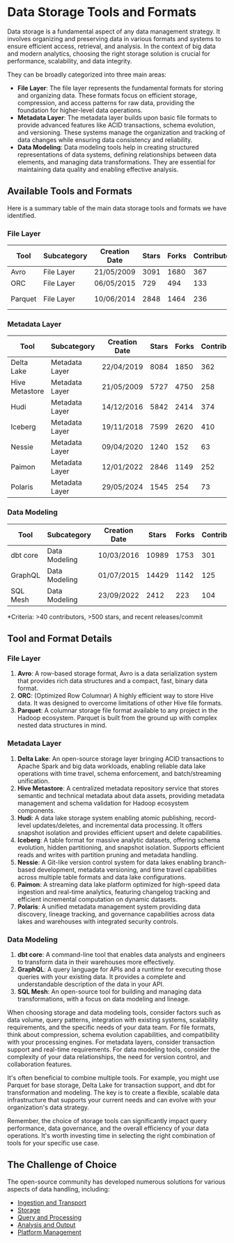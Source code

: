 # Data Storage Tools and Formats

Data storage is a fundamental aspect of any data management strategy. It involves organizing and preserving data in various formats and systems to ensure efficient access, retrieval, and analysis. In the context of big data and modern analytics, choosing the right storage solution is crucial for performance, scalability, and data integrity.

They can be broadly categorized into three main areas:
- **File Layer**: The file layer represents the fundamental formats for storing and organizing data. These formats focus on efficient storage, compression, and access patterns for raw data, providing the foundation for higher-level data operations.
- **Metadata Layer**: The metadata layer builds upon basic file formats to provide advanced features like ACID transactions, schema evolution, and versioning. These systems manage the organization and tracking of data changes while ensuring data consistency and reliability.
- **Data Modeling**: Data modeling tools help in creating structured representations of data systems, defining relationships between data elements, and managing data transformations. They are essential for maintaining data quality and enabling effective analysis.

## Available Tools and Formats

Here is a summary table of the main data storage tools and formats we have identified.

### File Layer

| Tool | Subcategory | Creation Date | Stars | Forks | Contributors | Last Release | Latest Commit | Meets Criteria* | Link |
|---|---|---|---|---|---|---|---|---|---|
| Avro | File Layer | 21/05/2009 | 3091 | 1680 | 367 | 05/08/2024 | 12/06/2025 | Yes | https://github.com/apache/avro |
| ORC | File Layer | 06/05/2015 | 729 | 494 | 133 | 07/05/2025 | 18/06/2025 | Yes | https://github.com/apache/orc |
| Parquet | File Layer | 10/06/2014 | 2848 | 1464 | 236 | 29/04/2025 | 18/06/2025 | Yes | https://github.com/apache/parquet-mr |

### Metadata Layer

| Tool | Subcategory | Creation Date | Stars | Forks | Contributors | Last Release | Latest Commit | Meets Criteria* | Link |
|---|---|---|---|---|---|---|---|---|---|
| Delta Lake | Metadata Layer | 22/04/2019 | 8084 | 1850 | 362 | 09/06/2025 | 18/06/2025 | Yes | https://github.com/delta-io/delta |
| Hive Metastore | Metadata Layer | 21/05/2009 | 5727 | 4750 | 258 | N/A | 18/06/2025 | Yes | https://github.com/apache/hive |
| Hudi | Metadata Layer | 14/12/2016 | 5842 | 2414 | 374 | 02/05/2025 | 18/06/2025 | Yes | https://github.com/apache/hudi |
| Iceberg | Metadata Layer | 19/11/2018 | 7599 | 2620 | 410 | 28/05/2025 | 18/06/2025 | Yes | https://github.com/apache/iceberg |
| Nessie | Metadata Layer | 09/04/2020 | 1240 | 152 | 63 | 12/06/2025 | 18/06/2025 | Yes | https://github.com/projectnessie/nessie |
| Paimon | Metadata Layer | 12/01/2022 | 2846 | 1149 | 252 | N/A | 18/06/2025 | Yes | https://github.com/apache/paimon |
| Polaris | Metadata Layer | 29/05/2024 | 1545 | 254 | 73 | 25/02/2025 | 18/06/2025 | Yes | https://github.com/apache/polaris |

### Data Modeling

| Tool | Subcategory | Creation Date | Stars | Forks | Contributors | Last Release | Latest Commit | Meets Criteria* | Link |
|---|---|---|---|---|---|---|---|---|---|
| dbt core | Data Modeling | 10/03/2016 | 10989 | 1753 | 301 | 16/06/2025 | 17/06/2025 | Yes | https://github.com/dbt-labs/dbt-core |
| GraphQL | Data Modeling | 01/07/2015 | 14429 | 1142 | 125 | 27/10/2021 | 05/06/2025 | Yes | https://github.com/graphql/graphql-spec |
| SQL Mesh | Data Modeling | 23/09/2022 | 2412 | 223 | 104 | 18/06/2025 | 18/06/2025 | Yes | https://github.com/TobikoData/sqlmesh |

*Criteria: >40 contributors, >500 stars, and recent releases/commit

## Tool and Format Details

### File Layer

1. **Avro**: A row-based storage format, Avro is a data serialization system that provides rich data structures and a compact, fast, binary data format.
2. **ORC**: (Optimized Row Columnar) A highly efficient way to store Hive data. It was designed to overcome limitations of other Hive file formats.
3. **Parquet**: A columnar storage file format available to any project in the Hadoop ecosystem. Parquet is built from the ground up with complex nested data structures in mind.

### Metadata Layer

1. **Delta Lake**: An open-source storage layer bringing ACID transactions to Apache Spark and big data workloads, enabling reliable data lake operations with time travel, schema enforcement, and batch/streaming unification.
2. **Hive Metastore**: A centralized metadata repository service that stores semantic and technical metadata about data assets, providing metadata management and schema validation for Hadoop ecosystem components.
3. **Hudi**: A data lake storage system enabling atomic publishing, record-level updates/deletes, and incremental data processing. It offers snapshot isolation and provides efficient upsert and delete capabilities.
4. **Iceberg**: A table format for massive analytic datasets, offering schema evolution, hidden partitioning, and snapshot isolation. Supports efficient reads and writes with partition pruning and metadata handling.
5. **Nessie**: A Git-like version control system for data lakes enabling branch-based development, metadata versioning, and time travel capabilities across multiple table formats and data lake configurations.
6. **Paimon**: A streaming data lake platform optimized for high-speed data ingestion and real-time analytics, featuring changelog tracking and efficient incremental computation on dynamic datasets.
7. **Polaris**: A unified metadata management system providing data discovery, lineage tracking, and governance capabilities across data lakes and warehouses with integrated security controls.

### Data Modeling

1. **dbt core**: A command-line tool that enables data analysts and engineers to transform data in their warehouses more effectively.
2. **GraphQL**: A query language for APIs and a runtime for executing those queries with your existing data. It provides a complete and understandable description of the data in your API.
3. **SQL Mesh**: An open-source tool for building and managing data transformations, with a focus on data modeling and lineage.

When choosing storage and data modeling tools, consider factors such as data volume, query patterns, integration with existing systems, scalability requirements, and the specific needs of your data team. For file formats, think about compression, schema evolution capabilities, and compatibility with your processing engines. For metadata layers, consider transaction support and real-time requirements. For data modeling tools, consider the complexity of your data relationships, the need for version control, and collaboration features.

It's often beneficial to combine multiple tools. For example, you might use Parquet for base storage, Delta Lake for transaction support, and dbt for transformation and modeling. The key is to create a flexible, scalable data infrastructure that supports your current needs and can evolve with your organization's data strategy.

Remember, the choice of storage tools can significantly impact query performance, data governance, and the overall efficiency of your data operations. It's worth investing time in selecting the right combination of tools for your specific use case.

## The Challenge of Choice
The open-source community has developed numerous solutions for various aspects of data handling, including:
- [Ingestion and Transport](01.ingestion_and_transport.md)
- [Storage](02.storage.md)
- [Query and Processing](03.query_and_processing.md)
- [Analysis and Output](04.analysis_and_output.md)
- [Platform Management](05.platform_management.md)